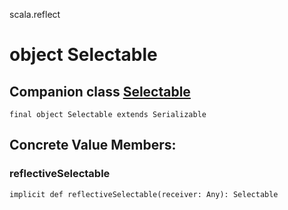 scala.reflect
# object Selectable

## Companion class <a href="./Selectable.md">Selectable</a>

<pre><code class="language-scala" >final object Selectable extends Serializable</pre></code>
## Concrete Value Members:
### reflectiveSelectable
<pre><code class="language-scala" >implicit def reflectiveSelectable(receiver: Any): Selectable</pre></code>

